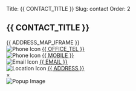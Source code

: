 Title: {{ CONTACT_TITLE }}
Slug: contact
Order: 2

<h2>{{ CONTACT_TITLE }}</h2>
<div class="flex-container-contact"> 
    <div class="flex-item-contact">
        {{ ADDRESS_MAP_IFRAME }}
    </div>   
    <div class="flex-item-contact">
         <div class="contact-detail">
            <img src="{{ SITEURL }}/{{ OFFICE_TEL_IMG }}" alt="Phone Icon"  class="contact-icon"/>
            <a href="javascript:void(0);" onclick="openPopupLink(this)">
                {{ OFFICE_TEL }}
                <img src="{{ SITEURL }}/{{ OFFICE_TEL_QR_IMG }}" style="display:none;" alt="Service Image"/>
            </a>
        </div>  
         <div class="contact-detail">
            <img src="{{ SITEURL }}/{{ MOBILE_IMG }}" alt="Phone Icon" class="contact-icon"/>
            <a href="javascript:void(0);" onclick="openPopupLink(this)">
                {{ MOBILE }}
                <img src="{{ SITEURL }}/{{ MOBILE_QR_IMG }}" style="display:none;" alt="Service Image"/>
            </a>
        </div>  
         <div class="contact-detail">
                <img src="{{ SITEURL }}/{{ EMAIL_IMG }}" alt="Email Icon" class="contact-icon"/>
                <a href="mailto:{{ EMAIL }}" target="_blank">{{ EMAIL }}</a></div>   
         <div class="contact-detail">
            <img src="{{ SITEURL }}/{{ ADDRESS_IMG }}" alt="Location Icon" class="contact-icon"/>
            <a href="{{ ADDRESS_MAP_URL }}" target="_blank">{{ ADDRESS }}</a></div>   
    </div>
    <!-- Popup Container -->
    <div id="popup-container" class="popup-container">
        <span class="close-btn" onclick="closePopupLink()">&times;</span>
        <div class="popup-content">
            <img id="popup-image" class="popup-image" alt="Popup Image">
        </div>
    </div>
</div>





